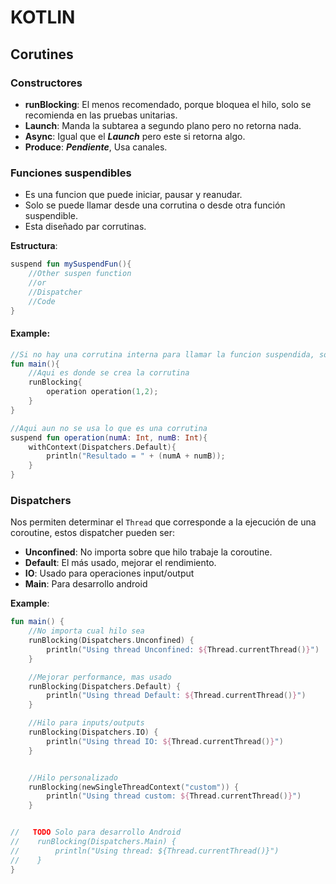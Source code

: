 # KOTLIN

## Corutines

### Constructores

* **runBlocking**: El menos recomendado, porque bloquea el hilo, solo se recomienda en las pruebas unitarias.
* **Launch**: Manda la subtarea a segundo plano pero no retorna nada.
* **Async**: Igual que el ***Launch*** pero este si retorna algo.
* **Produce**: ***Pendiente***, Usa canales.

### Funciones suspendibles

* Es una funcion que puede iniciar, pausar y reanudar.
* Solo se puede llamar desde una corrutina o desde otra función suspendible.
* Esta diseñado par corrutinas. 

**Estructura**:

```kotlin
suspend fun mySuspendFun(){
    //Other suspen function
    //or
    //Dispatcher
    //Code
}
```

#### Example:

```kotlin
//Si no hay una corrutina interna para llamar la funcion suspendida, solo se puede llamar desde otra funcion suspendida
fun main(){
    //Aqui es donde se crea la corrutina
    runBlocking{
    	operation operation(1,2);    
    }
}

//Aqui aun no se usa lo que es una corrutina
suspend fun operation(numA: Int, numB: Int){
    withContext(Dispatchers.Default){
    	println("Resultado = " + (numA + numB));    
    }
}
```

### Dispatchers

Nos permiten determinar el `Thread` que corresponde a la ejecución de una coroutine, estos dispatcher pueden ser:

* **Unconfined**: No importa sobre que hilo trabaje la coroutine.
* **Default**: El más usado, mejorar el rendimiento.
* **IO**: Usado para operaciones input/output
* **Main**: Para desarrollo android

**Example**:

```kotlin
fun main() {
    //No importa cual hilo sea
    runBlocking(Dispatchers.Unconfined) {
        println("Using thread Unconfined: ${Thread.currentThread()}")
    }

    //Mejorar performance, mas usado
    runBlocking(Dispatchers.Default) {
        println("Using thread Default: ${Thread.currentThread()}")
    }

    //Hilo para inputs/outputs
    runBlocking(Dispatchers.IO) {
        println("Using thread IO: ${Thread.currentThread()}")
    }


    //Hilo personalizado
    runBlocking(newSingleThreadContext("custom")) {
        println("Using thread custom: ${Thread.currentThread()}")
    }


//   TODO Solo para desarrollo Android
//    runBlocking(Dispatchers.Main) {
//        println("Using thread: ${Thread.currentThread()}")
//    }
}
```

